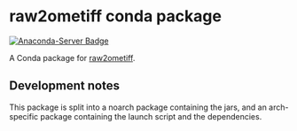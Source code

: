# raw2ometiff conda package
[![Anaconda-Server Badge](https://anaconda.org/ome/raw2ometiff/badges/version.svg)](https://anaconda.org/ome/raw2ometiff)

A Conda package for [raw2ometiff](https://github.com/glencoesoftware/raw2ometiff).


## Development notes

This package is split into a noarch package containing the jars, and an arch-specific package containing the launch script and the dependencies.
